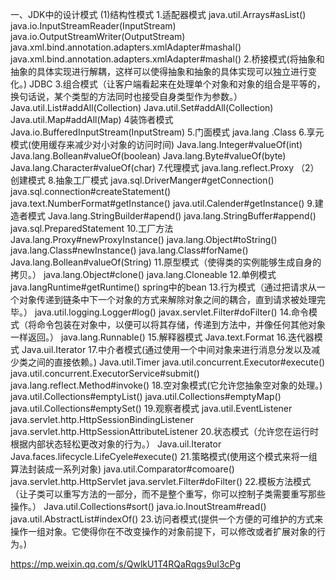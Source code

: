 一、JDK中的设计模式
  (1)结构性模式
  1.适配器模式
    java.util.Arrays#asList()
    java.io.InputStreamReader(InputStream)
    java.io.OutputStreamWriter(OutputStream)
    java.xml.bind.annotation.adapters.xmlAdapter#mashal()
    java.xml.bind.annotation.adapters.xmlAdapter#mashal()
  2.桥接模式(将抽象和抽象的具体实现进行解耦，这样可以使得抽象和抽象的具体实现可以独立进行变化。)
    JDBC
  3.组合模式（让客户端看起来在处理单个对象和对象的组合是平等的，换句话说，某个类型的方法同时也接受自身类型作为参数。）
    Java.util.List#addAll(Collection)
    Java.util.Set#addAll(Collection)
    Java.util.Map#addAll(Map)
  4装饰者模式
    Java.io.BufferedInputStream(InputStream)
  5.门面模式
     java.lang .Class
  6.享元模式(使用缓存来减少对小对象的访问时间)
    Java.lang.Integer#valueOf(int)
    Java.lang.Bollean#valueOf(boolean)
    Java.lang.Byte#valueOf(byte)
    Java.lang.Character#valueOf(char)
  7.代理模式
    java.lang.reflect.Proxy
    （2）创建模式
  8.抽象工厂模式
    java.sql.DriverManger#getConnection()
    java.sql.connection#createStatement()
    java.text.NumberFormat#getInstance()
    java.util.Calender#getInstance()
  9.建造者模式
    Java.lang.StringBuilder#apend()
    java.lang.StringBuffer#append()
    java.sql.PreparedStatement
  10.工厂方法
    Java.lang.Proxy#newProxyInstance()
    java.lang.Object#toString()
    java.lang.Class#newInstance()
    java.lang.Class#forName()
    Java.lang.Bollean#valueOf(String)
  11.原型模式（使得类的实例能够生成自身的拷贝。）
    java.lang.Object#clone()
    java.lang.Cloneable
  12.单例模式
    java.langRuntime#getRuntime()
    spring中的bean
  13.行为模式（通过把请求从一个对象传递到链条中下一个对象的方式来解除对象之间的耦合，直到请求被处理完毕。）
    java.util.logging.Logger#log()
    javax.servlet.Filter#doFilter()
  14.命令模式（将命令包装在对象中，以便可以将其存储，传递到方法中，并像任何其他对象一样返回。）
    java.lang.Runnable()
  15.解释器模式
    Java.text.Format
  16.迭代器模式
    Java.uil.Iterator
  17.中介者模式(通过使用一个中间对象来进行消息分发以及减少类之间的直接依赖。)
    Java.util.Timer
    java.util.concurrent.Executor#execute()
    java.util.concurrent.ExecutorService#submit()
    java.lang.reflect.Method#invoke()
  18.空对象模式(它允许您抽象空对象的处理。)
    java.util.Collections#emptyList()
    java.util.Collections#emptyMap()
    java.util.Collections#emptySet()
  19.观察者模式
    java.util.EventListener
    java.servlet.http.HttpSessionBindingListener
    java.servlet.http.HttpSessionAttributeListener
  20.状态模式（允许您在运行时根据内部状态轻松更改对象的行为。）
    Java.uil.Iterator
    Java.faces.lifecycle.LifeCyele#execute()
  21.策略模式(使用这个模式来将一组算法封装成一系列对象)
    java.util.Comparator#comoare()
    java.servlet.http.HttpServlet
    java.servlet.Filter#doFilter()
  22.模板方法模式（让子类可以重写方法的一部分，而不是整个重写，你可以控制子类需要重写那些操作。）
    Java.util.Collections#sort()
    java.io.InoutStream#read()
    java.util.AbstractList#indexOf()
   23.访问者模式(提供一个方便的可维护的方式来操作一组对象。它使得你在不改变操作的对象前提下，可以修改或者扩展对象的行为。)
   
   https://mp.weixin.qq.com/s/QwlkU1T4RQaRqgs9uI3cPg
